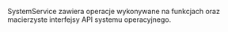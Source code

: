 ﻿SystemService zawiera operacje wykonywane na funkcjach oraz macierzyste interfejsy API systemu operacyjnego.
